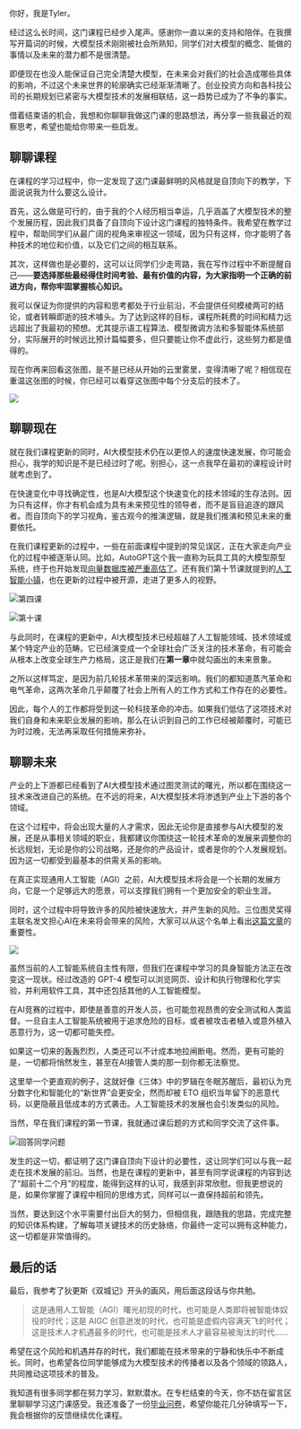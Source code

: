 你好，我是Tyler。

经过这么长时间，这门课程已经步入尾声。感谢你一直以来的支持和陪伴。在我撰写开篇词的时候，大模型技术刚刚被社会所熟知，同学们对大模型的概念、能做的事情以及未来的潜力都不是很清楚。

即便现在也没人能保证自己完全清楚大模型，在未来会对我们的社会造成哪些具体的影响，不过这个未来世界的轮廓确实已经渐渐清晰了。创业投资方向和各科技公司的长期规划已紧密与大模型技术的发展相联结，这一趋势已成为了不争的事实。

借着结束语的机会，我想和你聊聊我做这门课的思路想法，再分享一些我最近的观察思考，希望也能给你带来一些启发。

## 聊聊课程

在课程的学习过程中，你一定发现了这门课最鲜明的风格就是自顶向下的教学，下面说说我为什么要这么设计。

首先，这么做是可行的，由于我的个人经历相当幸运，几乎涵盖了大模型技术的整个发展历程，因此我们具备了自顶向下设计这门课程的独特条件。我希望在教学过程中，帮助同学们从最广阔的视角来审视这一领域，因为只有这样，你才能明了各种技术的地位和价值，以及它们之间的相互联系。

其次，这样做也是必要的，这可以让同学们少走弯路，我在写作过程中不断提醒自己——**要选择那些最经得住时间考验、最有价值的内容，为大家指明一个正确的前进方向，帮你牢固掌握核心知识。**

我可以保证为你提供的内容和思考都处于行业前沿，不会提供任何模棱两可的结论，或者转瞬即逝的技术噱头。为了达到这样的目标，课程所耗费的时间和精力远远超出了我最初的预想。尤其提示语工程算法、模型微调方法和多智能体系统部分，实际展开的时候远比预计篇幅要多，但只要能让你不虚此行，这些努力都是值得的。

现在你再来回看这张图，是不是已经从开始的云里雾里，变得清晰了呢？相信现在重温这张图的时候，你已经可以看穿这张图中每个分支后的技术了。

![](https://static001.geekbang.org/resource/image/3e/d7/3ebdbf8d1ba4d4df425fd2fc697973d7.jpg?wh=5000x6115)

## 聊聊现在

就在我们课程更新的同时，AI大模型技术仍在以更惊人的速度快速发展，你可能会担心，我学的知识是不是已经过时了呢。别担心，这一点我早在最初的课程设计时就考虑到了。

在快速变化中寻找确定性，也是AI大模型这个快速变化的技术领域的生存法则。因为只有这样，你才有机会成为具有未来预见性的领导者，而不是盲目追逐的跟风者。而自顶向下的学习视角，鉴古观今的推演逻辑，就是我们推演和预见未来的重要依托。

在我们课程更新的过程中，一些在前面课程中提到的常见误区，正在大家走向产业化的过程中被逐渐认同。比如，AutoGPT这个我一直称为玩具工具的大模型原型系统，终于也开始发现[向量数据库被严重高估了](https://dariuszsemba.com/blog/why-autogpt-engineers-ditched-vector-databases/)。还有我们第十节课就提到的[人工智能小镇](https://github.com/joonspk-research/generative_agents)，也在更新的过程中被开源，走进了更多人的视野。

![](https://static001.geekbang.org/resource/image/c9/b5/c9abb401e4b0399b282433f7d388a3b5.jpg?wh=1548x862 "第四课")

![](https://static001.geekbang.org/resource/image/13/65/130d9e8542f5c0582702fdf9ff6fe865.jpg?wh=1990x1286 "第十课")

与此同时，在课程的更新中，AI大模型技术已经超越了人工智能领域、技术领域或某个特定产业的范畴。它已经演变成一个全球社会广泛关注的技术革命，有可能会从根本上改变全球生产力格局，这正是我们在**第一章**中就勾画出的未来景象。

之所以这样笃定，是因为前几轮技术革带来的深远影响。我们的都知道蒸汽革命和电气革命，这两次革命几乎颠覆了社会上所有人的工作方式和工作存在的必要性。

因此，每个人的工作都将受到这一轮科技革命的冲击。如果我们低估了这项技术对我们自身和未来职业发展的影响，那么在认识到自己的工作已经被颠覆时，可能已为时过晚，无法再采取任何措施来弥补。

## 聊聊未来

产业的上下游都已经看到了AI大模型技术通过图灵测试的曙光，所以都在围绕这一技术来改进自己的系统。在不远的将来，AI大模型技术将渗透到产业上下游的各个领域。

在这个过程中，将会出现大量的人才需求，因此无论你是直接参与AI大模型的发展，还是从事相关领域的职业，我都建议你围绕这一轮技术革命的发展来调整你的长远规划，无论是你的公司战略，还是你的产品设计，或者是你的个人发展规划。因为这一切都受到最基本的供需关系的影响。

在真正实现通用人工智能（AGI）之前，AI大模型技术将会是一个长期的发展方向，它是一个足够远大的愿景，可以支撑我们拥有一个更加安全的职业生涯。

同时，这个过程中将导致许多的风险被快速放大，并产生新的风险。三位图灵奖得主联名发文担心AI在未来将会带来的风险，大家可以从这个名单上看出[这篇文章](https://managing-ai-risks.com/managing_ai_risks.pdf)的重要性。

![](https://static001.geekbang.org/resource/image/6c/f5/6c180d2009b54f029b17e8896fa44cf5.jpg?wh=1990x2110)

虽然当前的人工智能系统自主性有限，但我们在课程中学习的具身智能方法正在改变这一现状。经过改造的 GPT-4 模型可以浏览网页、设计和执行物理和化学实验，并利用软件工具，其中还包括其他的人工智能模型。

在AI竞赛的过程中，即使是善意的开发人员，也可能忽视昂贵的安全测试和人类监督。一旦自主人工智能系统被用于追求危险的目标，或者被攻击者植入或意外植入恶意行为，这一切都可能失控。

如果这一切来的轰轰烈烈，人类还可以不计成本地拉闸断电。然而，更有可能的是，一切都将悄然发生，甚至在AI接管人类的那一刻你都无法察觉。

这里举一个更直观的例子，这就好像《三体》中的罗辑在冬眠苏醒后，最初认为充分数字化和智能化的“新世界”会更安全，然而却被 ETO 组织当年留下的恶意代码，以更隐蔽且低成本的方式袭击。人工智能技术的发展也会引发类似的风险。

当然，早在我们课程的第一节课，我就通过课后题的方式和同学交流了这件事。

![](https://static001.geekbang.org/resource/image/b4/ee/b4057a2a57d66fbdfcyyc10db5573eee.jpg?wh=4000x2250 "回答同学问题")

发生的这一切，都证明了这门课自顶向下设计的必要性，这让同学们可以与我一起走在技术发展的前沿。当然，也是在课程的更新中，甚至有同学说课程的内容到达了“超前十二个月”的程度，能得到这样的认可，我感到非常欣慰。但我更想说的是，如果你掌握了课程中相同的思维方式，同样可以一直保持超前和领先。

当然，要达到这个水平需要付出巨大的努力，但相信我，跟随我的思路，完成完整的知识体系构建，了解每项关键技术的历史脉络，你最终一定可以拥有这种能力，这一切都是非常值得的。

## 最后的话

最后，我参考了狄更斯《双城记》开头的画风，用后面这段话与你共勉。

> 这是通用人工智能（AGI）曙光初现的时代，也可能是人类即将被智能体奴役的时代；这是 AIGC 创意迸发的时代，也可能是虚假内容满天飞的时代；这是技术人才机遇最多的时代，也可能是技术人才最容易被淘汰的时代……

希望在这个风险和机遇并存的时代，我们都能在技术带来的宁静和快乐中不断成长。同时，也希望各位同学能够成为大模型技术的传播者以及各个领域的领路人，共同推动这项技术的普及。

我知道有很多同学都在努力学习，默默潜水。在专栏结束的今天，你不妨在留言区里聊聊学习这门课感受。我还准备了一份[毕业问卷](https://jinshuju.net/f/cjTgJs)，希望你能花几分钟填写一下，我会根据你的反馈继续优化课程。
